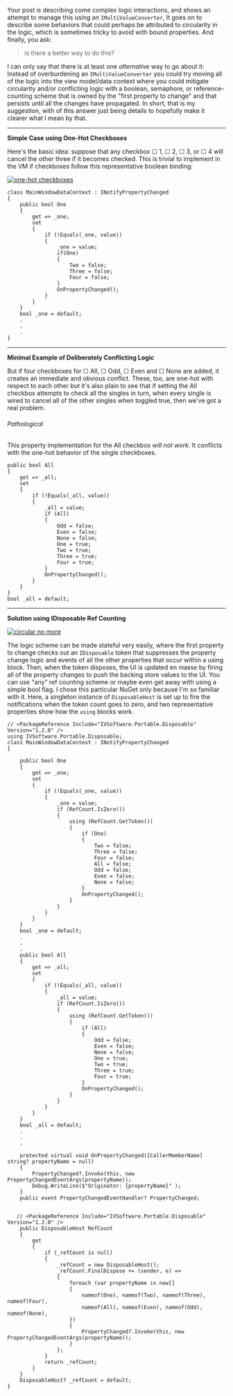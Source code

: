 ﻿Your post is describing come complex logic interactions, and shows an attempt to manage this using an `IMultiValueConverter`, It goes on to describe some behaviors that could perhaps be attributed to circularity in the logic, which is sometimes tricky to avoid with bound properties. And finally, you ask:

>is there a better way to do this?

I can only say that there is at least one _alternative_ way to go about it: Instead of overburdening an `IMultiValueConverter` you could try moving all of the logic into the view model/data context where you could mitigate circularity and/or conflicting logic with a boolean, semaphore, or reference-counting scheme that is owned by the "first property to change" and that persists until all the changes have propagated. In short, that is my suggestion, with of this answer just being details to hopefully make it clearer what I mean by that.
___

**Simple Case using One-Hot Checkboxes**

Here's the basic idea: suppose that any checkbox ☐ 1, ☐ 2, ☐ 3, or ☐ 4 will cancel the other three if it becomes checked. This is trivial to implement in the VM if checkboxes follow this representative boolean binding:

[![one-hot checkboxes][1]][1]

~~~
class MainWindowDataContext : INotifyPropertyChanged
{
    public bool One
    {
        get => _one;
        set
        {
            if (!Equals(_one, value))
            {
                _one = value;
                if(One)
                {
                    Two = false;
                    Three = false;
                    Four = false;
                }
                OnPropertyChanged();
            }
        }
    }
    bool _one = default;
    .
    .
    .
}
~~~
___

**Minimal Example of Deliberately Conflicting Logic**

But if four checkboxes for ☐ All, ☐ Odd, ☐ Even and ☐ None are added, it creates an immediate and obvious conflict. These, too, are one-hot with respect to each other but it's also plain to see that if setting the All checkbox attempts to check all the singles in turn, when every single is wired to cancel all of the other singles when toggled true, then we've got a real problem.

###### Pathological

This property implementation for the All checkbox _will not work_. It conflicts with the one-hot behavior of the single checkboxes.

~~~
public bool All
{
    get => _all;
    set
    {
        if (!Equals(_all, value))
        {
            _all = value;
            if (All)
            {
                Odd = false;
                Even = false;
                None = false;
                One = true;
                Two = true;
                Three = true;
                Four = true;
            }
            OnPropertyChanged();
        }
    }
}
bool _all = default;
~~~
___

**Solution using IDisposable Ref Counting**

[![circular no more][2]][2]

The logic scheme can be made stateful very easily, where the first property to change checks out an `IDisposable` token that suppresses the property change logic and events of all the other properties that occur within a using block. Then, when the token disposes, the UI is updated en masse by firing all of the property changes to push the backing store values to the UI. You can use "any" ref counting scheme or maybe even get away with using a simple bool flag. I chose this particular NuGet only because I'm so familiar with it. Here, a singleton instance of `DisposableHost` is set up to fire the notifications when the token count goes to zero, and two representative properties show how the `using` blocks work.

~~~
// <PackageReference Include="IVSoftware.Portable.Disposable" Version="1.2.0" />
using IVSoftware.Portable.Disposable;
class MainWindowDataContext : INotifyPropertyChanged
{

    public bool One
    {
        get => _one;
        set
        {
            if (!Equals(_one, value))
            {
                _one = value;
                if (RefCount.IsZero())
                {
                    using (RefCount.GetToken())
                    {
                        if (One)
                        {
                            Two = false;
                            Three = false;
                            Four = false;
                            All = false;
                            Odd = false;
                            Even = false;
                            None = false;
                        }
                        OnPropertyChanged();
                    }
                }
            }
        }
    }
    bool _one = default;
    .
    .
    .
    public bool All
    {
        get => _all;
        set
        {
            if (!Equals(_all, value))
            {
                _all = value;
                if (RefCount.IsZero())
                {
                    using (RefCount.GetToken())
                    {
                        if (All)
                        {
                            Odd = false;
                            Even = false;
                            None = false;
                            One = true;
                            Two = true;
                            Three = true;
                            Four = true;
                        }
                        OnPropertyChanged();
                    }
                }
            }
        }
    }
    bool _all = default;
    .
    .
    .

    protected virtual void OnPropertyChanged([CallerMemberName] string? propertyName = null)
    {
        PropertyChanged?.Invoke(this, new PropertyChangedEventArgs(propertyName));
        Debug.WriteLine($"Originator: {propertyName}" );
    }
    public event PropertyChangedEventHandler? PropertyChanged;
    

   // <PackageReference Include="IVSoftware.Portable.Disposable" Version="1.2.0" />
    public DisposableHost RefCount
    {
        get
        {
            if (_refCount is null)
            {
                _refCount = new DisposableHost();
                _refCount.FinalDispose += (sender, e) =>
                {
                    foreach (var propertyName in new[]
                    {
                        nameof(One), nameof(Two), nameof(Three), nameof(Four),
                        nameof(All), nameof(Even), nameof(Odd), nameof(None),
                    })
                    {
                        PropertyChanged?.Invoke(this, new PropertyChangedEventArgs(propertyName));
                    }
                };
            }
            return _refCount;
        }
    }
    DisposableHost? _refCount = default;
}
~~~


  [1]: https://i.sstatic.net/4aD9eHPL.png
  [2]: https://i.sstatic.net/rU0dnsLk.png